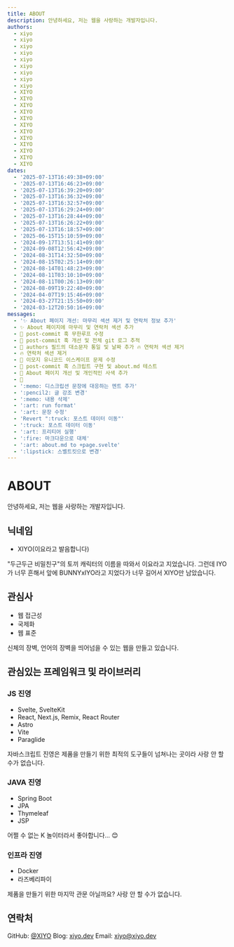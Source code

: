 ```yaml
---
title: ABOUT
description: 안녕하세요, 저는 웹을 사랑하는 개발자입니다.
authors:
  - xiyo
  - xiyo
  - xiyo
  - xiyo
  - xiyo
  - xiyo
  - xiyo
  - xiyo
  - xiyo
  - XIYO
  - XIYO
  - XIYO
  - XIYO
  - XIYO
  - XIYO
  - XIYO
  - XIYO
  - XIYO
  - XIYO
  - XIYO
  - XIYO
dates:
  - '2025-07-13T16:49:38+09:00'
  - '2025-07-13T16:46:23+09:00'
  - '2025-07-13T16:39:20+09:00'
  - '2025-07-13T16:36:32+09:00'
  - '2025-07-13T16:32:57+09:00'
  - '2025-07-13T16:29:24+09:00'
  - '2025-07-13T16:28:44+09:00'
  - '2025-07-13T16:26:22+09:00'
  - '2025-07-13T16:18:57+09:00'
  - '2025-06-15T15:10:59+09:00'
  - '2024-09-17T13:51:41+09:00'
  - '2024-09-08T12:56:42+09:00'
  - '2024-08-31T14:32:50+09:00'
  - '2024-08-15T02:25:14+09:00'
  - '2024-08-14T01:48:23+09:00'
  - '2024-08-11T03:10:10+09:00'
  - '2024-08-11T00:26:13+09:00'
  - '2024-08-09T19:22:40+09:00'
  - '2024-04-07T19:15:46+09:00'
  - '2024-03-27T21:15:50+09:00'
  - '2024-03-12T20:50:16+09:00'
messages:
  - '✨ About 페이지 개선: 마무리 섹션 제거 및 연락처 정보 추가'
  - ✨ About 페이지에 마무리 및 연락처 섹션 추가
  - 🐛 post-commit 훅 무한루프 수정
  - 🔧 post-commit 훅 개선 및 전체 git 로그 추적
  - 🐛 authors 필드의 대소문자 통일 및 날짜 추가 🔥 연락처 섹션 제거
  - 🔥 연락처 섹션 제거
  - 🐛 이모지 유니코드 이스케이프 문제 수정
  - 🔧 post-commit 훅 스크립트 구현 및 about.md 테스트
  - 📝 About 페이지 개선 및 개인적인 사색 추가
  - 🚧
  - ':memo: 디스크립션 문장에 대응하는 멘트 추가'
  - ':pencil2: 글 강조 변경'
  - ':memo: 내용 삭제'
  - ':art: run format'
  - ':art: 문장 수정'
  - 'Revert ":truck: 포스트 데이터 이동"'
  - ':truck: 포스트 데이터 이동'
  - ':art: 프리티어 실행'
  - ':fire: 마크다운으로 대체'
  - ':art: about.md to +page.svelte'
  - ':lipstick: 스벨트킷으로 변경'
---
```

# ABOUT

안녕하세요, 저는 웹을 사랑하는 개발자입니다.

## 닉네임

- XIYO(이요라고 발음합니다)

"두근두근 비밀친구"의 토끼 캐릭터의 이름을 따와서 이요라고 지었습니다. 그런데 IYO가 너무 흔해서 앞에 BUNNYxIYO라고 지었다가 너무 길어서 XIYO만 남았습니다.

## 관심사

- 웹 접근성
- 국제화
- 웹 표준

신체의 장벽, 언어의 장벽을 띄어넘을 수 있는 웹을 만들고 있습니다.

## 관심있는 프레임워크 및 라이브러리

### JS 진영

- Svelte, SvelteKit
- React, Next.js, Remix, React Router
- Astro
- Vite
- Paraglide

자바스크립트 진영은 제품을 만들기 위한 최적의 도구들이 넘쳐나는 곳이라 사랑 안 할 수가 없습니다.

### JAVA 진영

- Spring Boot
- JPA
- Thymeleaf
- JSP

어쩔 수 없는 K 놀이터라서 좋아합니다... 😊

### 인프라 진영

- Docker
- 라즈베리파이

제품을 만들기 위한 마지막 관문 아닐까요? 사랑 안 할 수가 없습니다.

## 연락처

GitHub: [@XIYO](https://github.com/XIYO)
Blog: [xiyo.dev](https://xiyo.dev)
Email: [xiyo@xiyo.dev](mailto:xiyo@xiyo.dev)